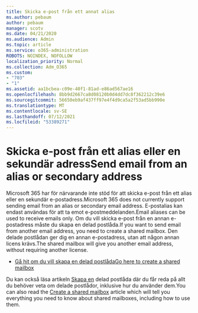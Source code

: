 ```yaml
---
title: Skicka e-post från ett annat alias
ms.author: pebaum
author: pebaum
manager: scotv
ms.date: 04/21/2020
ms.audience: Admin
ms.topic: article
ms.service: o365-administration
ROBOTS: NOINDEX, NOFOLLOW
localization_priority: Normal
ms.collection: Adm_O365
ms.custom:
- "703"
- "1"
ms.assetid: aa1bcbea-c09e-40f1-81ad-e86ad567ae16
ms.openlocfilehash: 8bb9d2667ca8d08120b0d4dd7dc8f362212c39e6
ms.sourcegitcommit: 56650eb9af437ff97e4f4d9ca5a2f53ad5bb990e
ms.translationtype: MT
ms.contentlocale: sv-SE
ms.lasthandoff: 07/12/2021
ms.locfileid: "53389271"
---
```

# <a name="send-email-from-an-alias-or-secondary-address"></a><span data-ttu-id="26293-102">Skicka e-post från ett alias eller en sekundär adress</span><span class="sxs-lookup"><span data-stu-id="26293-102">Send email from an alias or secondary address</span></span>

<span data-ttu-id="26293-103">Microsoft 365 har för närvarande inte stöd för att skicka e-post från ett alias eller en sekundär e-postadress.</span><span class="sxs-lookup"><span data-stu-id="26293-103">Microsoft 365 does not currently support sending email from an alias or secondary email address.</span></span> <span data-ttu-id="26293-104">E-postalias kan endast användas för att ta emot e-postmeddelanden.</span><span class="sxs-lookup"><span data-stu-id="26293-104">Email aliases can be used to receive emails only.</span></span> <span data-ttu-id="26293-105">Om du vill skicka e-post från en annan e-postadress måste du skapa en delad postlåda.</span><span class="sxs-lookup"><span data-stu-id="26293-105">If you want to send email from another email address, you need to create a shared mailbox.</span></span> <span data-ttu-id="26293-106">Den delade postlådan ger dig en annan e-postadress, utan att någon annan licens krävs.</span><span class="sxs-lookup"><span data-stu-id="26293-106">The shared mailbox will give you another email address, without requiring another license.</span></span>
  
- [<span data-ttu-id="26293-107">Gå hit om du vill skapa en delad postlåda</span><span class="sxs-lookup"><span data-stu-id="26293-107">Go here to create a shared mailbox</span></span>](https://portal.office.com/AdminPortal/Home#/AssistedGuide/addemailoptions)

<span data-ttu-id="26293-108">Du kan också läsa artikeln [Skapa en](/microsoft-365/admin/email/create-a-shared-mailbox) delad postlåda där du får reda på allt du behöver veta om delade postlådor, inklusive hur du använder dem.</span><span class="sxs-lookup"><span data-stu-id="26293-108">You can also read the [Create a shared mailbox](/microsoft-365/admin/email/create-a-shared-mailbox) article which will tell you everything you need to know about shared mailboxes, including how to use them.</span></span>